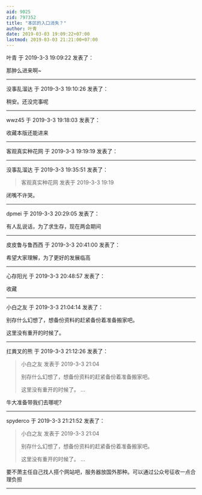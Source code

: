 ```yaml
---
aid: 9025
zid: 797352
title: "本区的入口消失？"
author: 叶青
date: 2019-03-03 19:09:22+07:00
lastmod: 2019-03-03 21:21:00+07:00
---
```


叶青 于 2019-3-3 19:09:22 发表了：

那肿么进来啊~

---

没事乱溜达 于 2019-3-3 19:10:26 发表了：

稍安。还没完事呢

---

wwz45 于 2019-3-3 19:18:03 发表了：

收藏本版还能进来

---

客观真实种花网 于 2019-3-3 19:19:19 发表了：

---

没事乱溜达 于 2019-3-3 19:35:51 发表了：

> 客观真实种花网 发表于 2019-3-3 19:19

闭嘴不许哭。

---

dpmei 于 2019-3-3 20:29:05 发表了：

有人乱说话，为了求生存，现在两会期间

---

皮皮鲁与鲁西西 于 2019-3-3 20:41:00 发表了：

希望大家理解，为了更好的发展临高

---

心存阳光 于 2019-3-3 20:48:57 发表了：

收藏

---

小白之友 于 2019-3-3 21:04:14 发表了：

别存什么幻想了，想备份资料的赶紧备份着准备搬家吧。

这里没有重开的时候了。

---

扛粪叉的熊 于 2019-3-3 21:12:26 发表了：

> 小白之友 发表于 2019-3-3 21:04
>
> 别存什么幻想了，想备份资料的赶紧备份着准备搬家吧。
>
> 这里没有重开的时候了。 ...

牛大准备带我们去哪呢?

---

spyderco 于 2019-3-3 21:21:52 发表了：

> 小白之友 发表于 2019-3-3 21:04
>
> 别存什么幻想了，想备份资料的赶紧备份着准备搬家吧。
>
> 这里没有重开的时候了。 ...

要不萧主任自己找人搭个网站吧，服务器放国外那种。可以通过公众号征收一点合理负担

---
